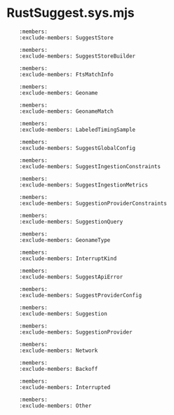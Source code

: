 # RustSuggest.sys.mjs

```{js:autoclass} RustSuggest.sys.SuggestStore
    :members:
    :exclude-members: SuggestStore
```
```{js:autoclass} RustSuggest.sys.SuggestStoreBuilder
    :members:
    :exclude-members: SuggestStoreBuilder
```
```{js:autoclass} RustSuggest.sys.FtsMatchInfo
    :members:
    :exclude-members: FtsMatchInfo
```
```{js:autoclass} RustSuggest.sys.Geoname
    :members:
    :exclude-members: Geoname
```
```{js:autoclass} RustSuggest.sys.GeonameMatch
    :members:
    :exclude-members: GeonameMatch
```
```{js:autoclass} RustSuggest.sys.LabeledTimingSample
    :members:
    :exclude-members: LabeledTimingSample
```
```{js:autoclass} RustSuggest.sys.SuggestGlobalConfig
    :members:
    :exclude-members: SuggestGlobalConfig
```
```{js:autoclass} RustSuggest.sys.SuggestIngestionConstraints
    :members:
    :exclude-members: SuggestIngestionConstraints
```
```{js:autoclass} RustSuggest.sys.SuggestIngestionMetrics
    :members:
    :exclude-members: SuggestIngestionMetrics
```
```{js:autoclass} RustSuggest.sys.SuggestionProviderConstraints
    :members:
    :exclude-members: SuggestionProviderConstraints
```
```{js:autoclass} RustSuggest.sys.SuggestionQuery
    :members:
    :exclude-members: SuggestionQuery
```
```{js:autoclass} RustSuggest.sys.GeonameType
    :members:
    :exclude-members: GeonameType
```
```{js:autoclass} RustSuggest.sys.InterruptKind
    :members:
    :exclude-members: InterruptKind
```
```{js:autoclass} RustSuggest.sys.SuggestApiError
    :members:
    :exclude-members: SuggestApiError
```
```{js:autoclass} RustSuggest.sys.SuggestProviderConfig
    :members:
    :exclude-members: SuggestProviderConfig
```
```{js:autoclass} RustSuggest.sys.Suggestion
    :members:
    :exclude-members: Suggestion
```
```{js:autoclass} RustSuggest.sys.SuggestionProvider
    :members:
    :exclude-members: SuggestionProvider
```
```{js:autoclass} RustSuggest.sys.Network
    :members:
    :exclude-members: Network
```
```{js:autoclass} RustSuggest.sys.Backoff
    :members:
    :exclude-members: Backoff
```
```{js:autoclass} RustSuggest.sys.Interrupted
    :members:
    :exclude-members: Interrupted
```
```{js:autoclass} RustSuggest.sys.Other
    :members:
    :exclude-members: Other
```
```{js:autofunction} RustSuggest.sys.rawSuggestionUrlMatches
```
